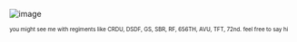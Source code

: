 ![image](https://i.pinimg.com/736x/88/c6/35/88c6356c2dfd3abfff93457ec0118f9a.jpg)

<sup><sub>you might see me with regiments like CRDU, DSDF, GS, SBR, RF, 656TH, AVU, TFT, 72nd. feel free to say hi</sub></sup>
